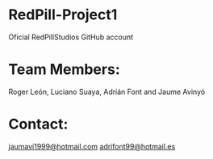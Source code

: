 # RedPill-Project1
Oficial RedPillStudios GitHub account


# Team Members:

Roger León, 
Luciano Suaya,
Adrián Font and
Jaume Avinyó

# Contact:

jaumavi1999@hotmail.com
adrifont99@hotmail.es
